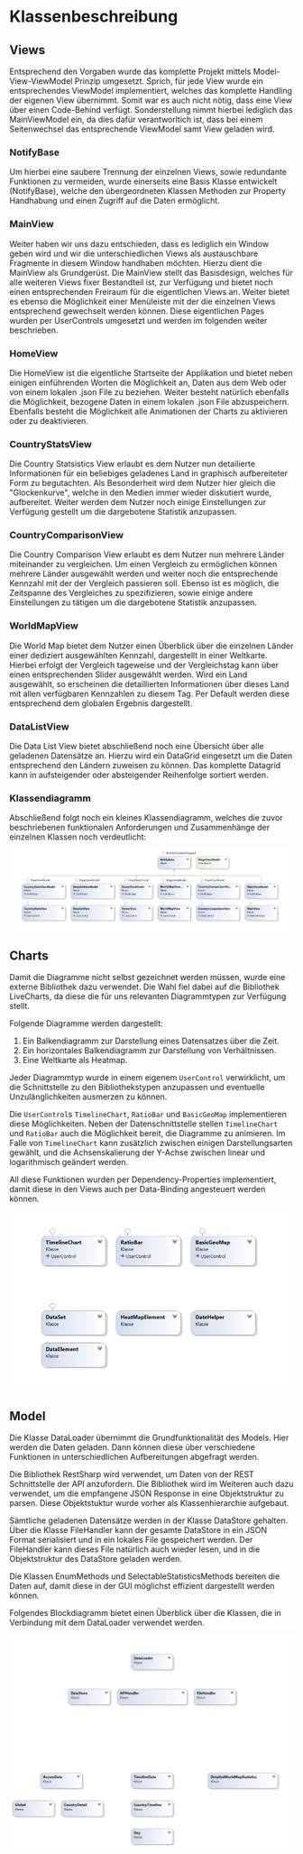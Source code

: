 # Klassenbeschreibung

## Views

Entsprechend den Vorgaben wurde das komplette Projekt mittels Model-View-ViewModel Prinzip umgesetzt. Sprich, für jede View wurde ein entsprechendes ViewModel implementiert, welches das komplette Handling der eigenen View übernimmt. Somit war es auch nicht nötig, dass eine View über einen Code-Behind verfügt. Sonderstellung nimmt hierbei lediglich das MainViewModel ein, da dies dafür verantworltich ist, dass bei einem Seitenwechsel das entsprechende ViewModel samt View geladen wird.

### NotifyBase

Um hierbei eine saubere Trennung der einzelnen Views, sowie redundante Funktionen zu vermeiden, wurde einerseits eine Basis Klasse entwickelt (NotifyBase), welche den übergeordneten Klassen Methoden zur Property Handhabung und einen Zugriff auf die Daten ermöglicht.

### MainView

Weiter haben wir uns dazu entschieden, dass es lediglich ein Window geben wird und wir die unterschiedlichen Views als austauschbare Fragmente in diesem Window handhaben möchten. Hierzu dient die MainView als Grundgerüst. Die MainView stellt das Basisdesign, welches für alle weiteren Views fixer Bestandteil ist, zur Verfügung und bietet noch einen entsprechenden Freiraum für die eigentlichen Views an. Weiter bietet es ebenso die Möglichkeit einer Menüleiste mit der die einzelnen Views entsprechend gewechselt werden können. Diese eigentlichen Pages wurden per UserControls umgesetzt und werden im folgenden weiter beschrieben.

### HomeView

Die HomeView ist die eigentliche Startseite der Applikation und bietet neben einigen einführenden Worten die Möglichkeit an, Daten aus dem Web oder von einem lokalen .json File zu beziehen. Weiter besteht natürlich ebenfalls die Möglichkeit, bezogene Daten in einem lokalen .json File abzuspeichern. Ebenfalls besteht die Möglichkeit alle Animationen der Charts zu aktivieren oder zu deaktivieren.

### CountryStatsView

Die Country Statsistics View erlaubt es dem Nutzer nun detailierte Informationen für ein beliebiges geladenes Land in graphisch aufbereiteter Form zu begutachten. Als Besonderheit wird dem Nutzer hier gleich die "Glockenkurve", welche in den Medien immer wieder diskutiert wurde, aufbereitet. Weiter werden dem Nutzer noch einige Einstellungen zur Verfügung gestellt um die dargebotene Statistik anzupassen.

### CountryComparisonView

Die Country Comparison View erlaubt es dem Nutzer nun mehrere Länder miteinander zu vergleichen. Um einen Vergleich zu ermöglichen können mehrere Länder ausgewählt werden und weiter noch die entsprechende Kennzahl mit der der Vergleich passieren soll. Ebenso ist es möglich, die Zeitspanne des Vergleiches zu spezifizieren, sowie einige andere Einstellungen zu tätigen um die dargebotene Statistik anzupassen.

### WorldMapView

Die World Map bietet dem Nutzer einen Überblick über die einzelnen Länder einer dediziert ausgewählten Kennzahl, dargestellt in einer Weltkarte. Hierbei erfolgt der Vergleich tageweise und der Vergleichstag kann über einen entsprechenden Slider ausgewählt werden. Wird ein Land ausgewählt, so erscheinen die detaillierten Informationen über dieses Land mit allen verfügbaren Kennzahlen zu diesem Tag. Per Default werden diese entsprechend dem globalen Ergebnis dargestellt.

### DataListView

Die Data List View bietet abschließend noch eine Übersicht über alle geladenen Datensätze an. Hierzu wird ein DataGrid eingesetzt um die Daten entsprechend den Ländern zuweisen zu können. Das komplette Datagrid kann in aufsteigender oder absteigender Reihenfolge sortiert werden.

### Klassendiagramm

Abschließend folgt noch ein kleines Klassendiagramm, welches die zuvor beschriebenen funktionalen Anforderungen und Zusammenhänge der einzelnen Klassen noch verdeutlicht:

![View Struktur](ViewStructure.png)

## Charts

Damit die Diagramme nicht selbst gezeichnet werden müssen, wurde eine externe Bibliothek dazu verwendet.
Die Wahl fiel dabei auf die Bibliothek LiveCharts, da diese die für uns relevanten Diagrammtypen zur Verfügung stellt.

Folgende Diagramme werden dargestellt:

1. Ein Balkendiagramm zur Darstellung eines Datensatzes über die Zeit.
2. Ein horizontales Balkendiagramm zur Darstellung von Verhältnissen.
3. Eine Weltkarte als Heatmap.

Jeder Diagrammtyp wurde in einem eigenem `UserControl` verwirklicht, um die Schnittstelle zu den Bibliothekstypen anzupassen und eventuelle Unzulänglichkeiten ausmerzen zu können.

Die `UserControl`s `TimelineChart`, `RatioBar` und `BasicGeoMap` implementieren diese Möglichkeiten.
Neben der Datenschnittstelle stellen `TimelineChart` und `RatioBar` auch die Möglichkeit bereit, die Diagramme zu animieren. Im Falle von `TimelineChart` kann zusätzlich zwischen einigen Darstellungsarten gewählt, und die Achsenskalierung der Y-Achse zwischen linear und logarithmisch geändert werden.

All diese Funktionen wurden per Dependency-Properties implementiert, damit diese in den Views auch per Data-Binding angesteuert werden können.

![View Struktur](ChartStructure.png)

## Model

Die Klasse DataLoader übernimmt die Grundfunktionalität des Models. Hier werden die Daten geladen. Dann können diese über verschiedene Funktionen in unterschiedlichen Aufbereitungen abgefragt werden.

Die Bibliothek RestSharp wird verwendet, um Daten von der REST Schnittstelle der API anzufordern. Die Bibliothek wird im Weiteren auch dazu verwendet, um die empfangene JSON Response in eine Objektstruktur zu parsen. Diese Objektstuktur wurde vorher als Klassenhierarchie aufgebaut.

Sämtliche geladenen Datensätze werden in der Klasse DataStore gehalten. Über die Klasse FileHandler kann der gesamte DataStore in ein JSON Format serialisiert und in ein lokales File gespeichert werden. Der FileHandler kann dieses File natürlich auch wieder lesen, und in die Objektstruktur des DataStore geladen werden.

Die Klassen EnumMethods und SelectableStatisticsMethods bereiten die Daten auf, damit diese in der GUI möglichst effizient dargestellt werden können.

Folgendes Blockdiagramm bietet einen Überblick über die Klassen, die in Verbindung mit dem DataLoader verwendet werden.

![Model Struktur](ModelStructure.png)
